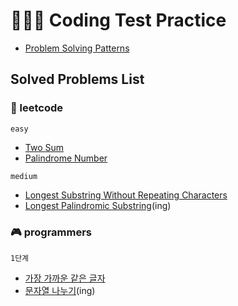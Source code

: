 # 👩🏻‍💻 Coding Test Practice

- [Problem Solving Patterns](https://github.com/youzysu/leetcode/blob/master/Problem%20Solving%20Patterns.md)

## Solved Problems List

### 🌈 leetcode

`easy`

- [Two Sum](https://github.com/youzysu/Coding-Test-Practice/blob/master/leetcode/Two%20Sum.md)
- [Palindrome Number](https://github.com/youzysu/Coding-Test-Practice/blob/master/leetcode/Palindrome%20Number.md)

`medium`

- [Longest Substring Without Repeating Characters](https://github.com/youzysu/Coding-Test-Practice/blob/master/leetcode/Longest%20Substring%20Without%20Repeating%20Characters.md)
- [Longest Palindromic Substring](https://github.com/youzysu/Coding-Test-Practice/blob/master/leetcode/Longest%20Palindromic%20Substring.md)(ing)

### 🎮 programmers

`1단계`

- [가장 가까운 같은 글자](https://github.com/youzysu/Coding-Test-Practice/blob/master/programmers/%EA%B0%80%EC%9E%A5%20%EA%B0%80%EA%B9%8C%EC%9A%B4%20%EA%B0%99%EC%9D%80%20%EA%B8%80%EC%9E%90.md)
- [문자열 나누기]()(ing)
